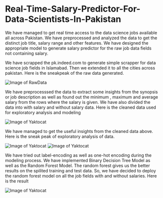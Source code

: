 # Real-Time-Salary-Predictor-For-Data-Scientists-In-Pakistan
We have managed to get real time access to the data science jobs available all across Pakistan. We have preprocessed and analyzed the data to get the distinct job title, salary range and other features. We have designed the appropriate model to generate salary predictor for the raw job data fields not containing salary.

We have scrapped the pk.indeed.com to generate simple scrapper for data science job fields in Islamabad. Then we extended it to all the cities across pakistan. Here is the sneakpeak of the raw data generated.

![Image of RawData](https://hmp.me/dbvx)

We have preprocesssed the data to extract some insights from the synopsis or job description as well as found out the minimum , maximum and average salary from the rows where the salary is given. We have also divided the data into with salary and without salary data. Here is the cleaned data used for exploratory analysis and modeling

![Image of Yaktocat](https://camo.githubusercontent.com/a3e6f6c156e9034578dc4c225c5b114128bec7ec/68747470733a2f2f686d702e6d652f64627679)

We have managed to get the useful insights from the cleaned data above. Here is the sneak peak of exploratory analysis of data.

![Image of Yaktocat](https://camo.githubusercontent.com/cb9c0f7b4b440c0a2bf39b69f6d07e09a97ce63a/68747470733a2f2f686d702e6d652f6462767a)
![Image of Yaktocat](https://hmp.me/dbv0)

We have tried out label-encoding as well as one-hot encoding during the modeling process. We have implemented Binary Decision Tree Model as well as the Random Forest Model. The random forest gives us the better results on the spilited training and test data. So, we have decided to deploy the random forest model on all the job fields with and without salaries. Here is the result

![Image of Yaktocat](https://hmp.me/dbv1)

